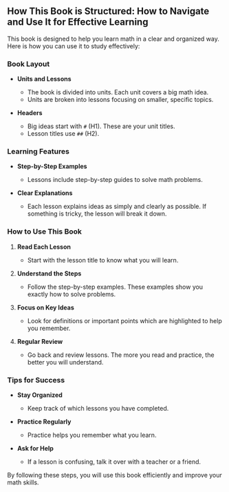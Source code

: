 ## How This Book is Structured: How to Navigate and Use It for Effective Learning

This book is designed to help you learn math in a clear and organized way. Here is how you can use it to study effectively:

### Book Layout

- **Units and Lessons**
  - The book is divided into units. Each unit covers a big math idea.
  - Units are broken into lessons focusing on smaller, specific topics.

- **Headers**
  - Big ideas start with `#` (H1). These are your unit titles.
  - Lesson titles use `##` (H2).

### Learning Features

- **Step-by-Step Examples**
  - Lessons include step-by-step guides to solve math problems.
  
- **Clear Explanations**
  - Each lesson explains ideas as simply and clearly as possible. If something is tricky, the lesson will break it down.

### How to Use This Book

1. **Read Each Lesson**
   - Start with the lesson title to know what you will learn.
   
2. **Understand the Steps**
   - Follow the step-by-step examples. These examples show you exactly how to solve problems.

3. **Focus on Key Ideas**
   - Look for definitions or important points which are highlighted to help you remember.

4. **Regular Review**
   - Go back and review lessons. The more you read and practice, the better you will understand.

### Tips for Success

- **Stay Organized**
  - Keep track of which lessons you have completed.

- **Practice Regularly**
  - Practice helps you remember what you learn.

- **Ask for Help**
  - If a lesson is confusing, talk it over with a teacher or a friend.

By following these steps, you will use this book efficiently and improve your math skills.